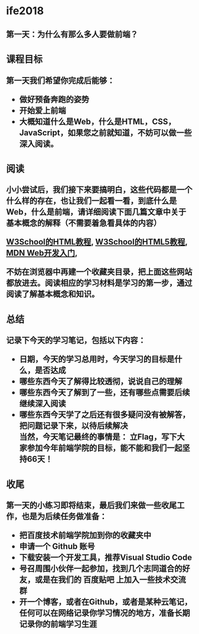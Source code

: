 # ife2018
<h2>第一天：为什么有那么多人要做前端？<h2>
<section>
  <h3>课程目标</h3>
  <p>第一天我们希望你完成后能够：</p>
  <ul>
    <li>做好预备奔跑的姿势</li>
<li>开始爱上前端</li>
<li>大概知道什么是Web，什么是HTML，CSS，JavaScript，如果您之前就知道，不妨可以做一些深入阅读。</li>
  </ul>
 </section>
<section>
  <h3>阅读</h3>
  <p>小小尝试后，我们接下来要搞明白，这些代码都是一个什么样的存在，也让我们一起看一看，到底什么是Web，什么是前端，请详细阅读下面几篇文章中关于基本概念的解释（不需要着急看具体的内容）</p>
  <a href='#'>W3School的HTML教程</a>,
  <a href='#'>W3School的HTML5教程</a>,
  <a href='#'>MDN Web开发入门</a>,
  <p>不妨在浏览器中再建一个收藏夹目录，把上面这些网站都放进去。阅读相应的学习材料是学习的第一步，通过阅读了解基本概念和知识。</p>
</section>
<section>
<h3>总结</h3>
  <p>记录下今天的学习笔记，包括以下内容：</p>
<ul>
  <li>日期，今天的学习总用时，今天学习的目标是什么，是否达成</li>
 <li>哪些东西今天了解得比较透彻，说说自己的理解</li>
 <li>哪些东西今天了解到了一些，还有哪些点需要后续继续深入阅读</li>
 <li>哪些东西今天学了之后还有很多疑问没有被解答，把问题记录下来，以待后续解决</li>
当然，今天笔记最终的事情是：
立Flag，写下大家参加今年前端学院的目标，能不能和我们一起坚持66天！
</section>
<section>
<h3>收尾</h3>
第一天的小练习即将结束，最后我们来做一些收尾工作，也是为后续任务做准备：
<ul>
<li>把百度技术前端学院加到你的收藏夹中</li>
<li>申请一个 Github 账号</li>
<li>下载安装一个开发工具，推荐Visual Studio Code</li>
<li>号召周围小伙伴一起参加，找到几个志同道合的好友，或是在我们的 百度贴吧 上加入一些技术交流群</li>
<li>开一个博客，或者在Github，或者是某种云笔记，任何可以在网络记录你学习情况的地方，准备长期记录你的前端学习生涯</li>
  </ul>
</section>
